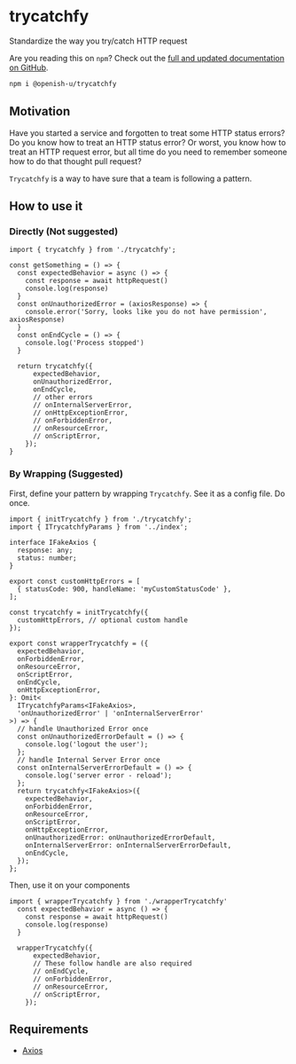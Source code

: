 # trycatchfy

Standardize the way you try/catch HTTP request

Are you reading this on `npm`? Check out the [full and updated documentation on GitHub](https://github.com/open-ish/utility/blob/c4edf4815c97bb1f295875cd0d9f2902e28b0dad/packages/trycatchfy/README.md).

```bash
npm i @openish-u/trycatchfy
```

## Motivation

Have you started a service and forgotten to treat some HTTP status errors? Do you know how to treat an HTTP status error? Or worst, you know how to treat an HTTP request error, but all time do you need to remember someone how to do that thought pull request?

`Trycatchfy` is a way to have sure that a team is following a pattern.

## How to use it

### Directly (Not suggested)

```TS
import { trycatchfy } from './trycatchfy';

const getSomething = () => {
  const expectedBehavior = async () => {
    const response = await httpRequest()
    console.log(response)
  }
  const onUnauthorizedError = (axiosResponse) => {
    console.error('Sorry, looks like you do not have permission', axiosResponse)
  }
  const onEndCycle = () => {
    console.log('Process stopped')
  }

  return trycatchfy({
      expectedBehavior,
      onUnauthorizedError,
      onEndCycle,
      // other errors
      // onInternalServerError,
      // onHttpExceptionError,
      // onForbiddenError,
      // onResourceError,
      // onScriptError,
    });
}
```

### By Wrapping (Suggested)

First, define your pattern by wrapping `Trycatchfy`. See it as a config file. Do once.

```TS
import { initTrycatchfy } from './trycatchfy';
import { ITrycatchfyParams } from '../index';

interface IFakeAxios {
  response: any;
  status: number;
}

export const customHttpErrors = [
  { statusCode: 900, handleName: 'myCustomStatusCode' },
];

const trycatchfy = initTrycatchfy({
  customHttpErrors, // optional custom handle
});

export const wrapperTrycatchfy = ({
  expectedBehavior,
  onForbiddenError,
  onResourceError,
  onScriptError,
  onEndCycle,
  onHttpExceptionError,
}: Omit<
  ITrycatchfyParams<IFakeAxios>,
  'onUnauthorizedError' | 'onInternalServerError'
>) => {
  // handle Unauthorized Error once
  const onUnauthorizedErrorDefault = () => {
    console.log('logout the user');
  };
  // handle Internal Server Error once
  const onInternalServerErrorDefault = () => {
    console.log('server error - reload');
  };
  return trycatchfy<IFakeAxios>({
    expectedBehavior,
    onForbiddenError,
    onResourceError,
    onScriptError,
    onHttpExceptionError,
    onUnauthorizedError: onUnauthorizedErrorDefault,
    onInternalServerError: onInternalServerErrorDefault,
    onEndCycle,
  });
};
```

Then, use it on your components

```TS
import { wrapperTrycatchfy } from './wrapperTrycatchfy'
  const expectedBehavior = async () => {
    const response = await httpRequest()
    console.log(response)
  }

  wrapperTrycatchfy({
      expectedBehavior,
      // These follow handle are also required
      // onEndCycle,
      // onForbiddenError,
      // onResourceError,
      // onScriptError,
    });
```

## Requirements

- [Axios](https://axios-http.com/)
